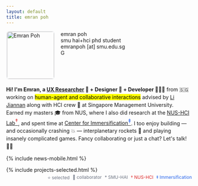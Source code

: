 ```yaml
---
layout: default
title: emran poh
---
```


<style>
@media (max-width: 768px) {
    .navbar {
        display: none;
    }
    .introduction .hello-text {
        display: none;
    }
    .introduction .mobile-hello-text {
        display: block;
    }
    .introduction .mobile-title {
        display: block;
        font-size: 1rem;
        font-weight: 600;
        margin-bottom: 0.5rem;
    }
    .projects-section {
        display: none;
    }
    .mobile-projects-section,
    .mobile-publications-section,
    .mobile-experience-section,
    .mobile-sections{
        display: block;
        width: 100%;
    }
    .introduction {
        width: 100%;
        overflow: hidden;
        margin-bottom: 1rem;
    }
    .mobile-projects-section h2,
    .mobile-publications-section h2,
    .mobile-experience-section h2 {
        margin-bottom: 0.5rem;
    }
    .profile-container {
        display: flex;
        align-items: flex-start;
        gap: 1rem;
        margin-bottom: 1rem;
    }
    .profile-info {
        display: flex;
        flex-direction: column;
        justify-content: space-between;
        height: 100%;
    }
    .profile-text {
        margin-bottom: auto;
    }
    .profile-name {
        font-size: 1.5rem;
        font-weight: 700;
        /* margin-bottom: 0.25rem; */
        text-transform: lowercase;
        /* letter-spacing: 0.05em; */
    }
    .profile-title {
        font-size: 0.875rem;
        color: #666;
        /* margin-bottom: 0.5rem; */
    }
    .profile-location,
    .profile-email {
        font-size: 0.875rem;
        color: #666;
        margin-bottom: 0.75rem;
    }
    .profile-image {
        width: 120px;
        height: 120px;
        border-radius: 0.5rem;
        object-fit: cover;
        border: 2px solid #f3f4f6;
    }
    .header-icons {
        margin-top: auto;
        display: flex;
        flex-direction: row;
        gap: 0.75rem;
    }
    .header-icons a {
        color: #000;
        text-decoration: none;
        display: flex;
        align-items: center;
        justify-content: center;
        width: 36px;
        height: 36px;
        background-color: #f3f4f6;
        border-radius: 0.5rem;
        transition: all 0.2s ease;
        box-shadow: 0 1px 2px rgba(0, 0, 0, 0.05);
    }
    .header-icons a:hover {
        color: #666;
        background-color: #e5e7eb;
        transform: translateY(-1px);
        box-shadow: 0 2px 4px rgba(0, 0, 0, 0.1);
    }
    .header-icons i {
        font-size: 1.1rem;
    }
}

@media (min-width: 769px) {
    .mobile-projects-section,
    .mobile-publications-section,
    .mobile-experience-section {
        display: none;
    }
    .introduction .mobile-hello-text,
    .introduction .mobile-title {
        display: none;
    }
    .introduction {
        margin-top: 0.5rem;
        height: auto;
        min-height: 0;
    }
    .introduction .hello-text {
        font-size: 0.875rem;
        line-height: 1.5;
    }
    .profile-container {
        display: flex;
        align-items: flex-start;
        gap: 1rem;
        margin-bottom: 1rem;
    }
    .profile-info {
        display: flex;
        flex-direction: column;
        justify-content: space-between;
        height: 100%;
    }
    .profile-text {
        margin-bottom: auto;
    }
    .profile-image {
        width: 128px;
        height: 128px;
        border-radius: 0.5rem;
        object-fit: cover;
        border: 2px solid #f3f4f6;
    }
}
</style>

<section class="w-full">
    <div class="h-64 mb-4 introduction">
        <div class="profile-container">
            <img src="{{ '/assets/images/profile.jpg' | relative_url }}" alt="Emran Poh" class="profile-image">
            <div class="profile-info">
                <div class="profile-text">
                    <div class="profile-name">emran poh</div>
                    <div class="profile-title">smu hai+hci phd student</div>
                    <!-- <div class="profile-location">currently at : 🇸🇬</div> -->
                    <div class="profile-email">emranpoh [at] smu.edu.sg</div>
                </div>
                <div class="header-icons">
                    <a href="https://scholar.google.com/citations?user=wYcrORkAAAAJ&hl=en" target="_blank" title="Google Scholar"><img src="{{ '/assets/icons/scholar.svg' | relative_url }}" alt="Google Scholar" style="width: 1.1rem; height: 1.1rem;"></a>
                    <a href="https://github.com/emranpoh" target="_blank" title="GitHub"><i class="fab fa-github"></i></a>
                    <a href="https://www.linkedin.com/in/emranpoh/" target="_blank" title="LinkedIn"><i class="fab fa-linkedin"></i></a>
                    <a href="mailto:emranpoh@gmail.com" title="Email"><i class="fas fa-envelope"></i></a>
                </div>
            </div>
        </div>
        <p class="hello-text"><b>Hi! I'm Emran, a <a href="{{ '/projects' | relative_url }}">UX Researcher</a> <span class="emoji">🧪</span> + Designer <span class="emoji">🎨</span> + Developer <span class="emoji">🧑🏻‍💻</span></b> from <span class="emoji">🇸🇬</span> working on <mark>human-agent and collaborative interactions</mark> advised by <a href="https://jchrisli.github.io/">Li Jiannan</a> along with HCI crew <span class="emoji">🥂</span> at Singapore Management University. Earned my masters <span class="emoji">🎓</span> from NUS, where I also did research at the <a href="https://synteraction.org/">NUS-HCI Lab<sup style="color: #dc2626; font-size: 1rem; position: relative;">†</sup></a>, and spent time at <a href="https://www.immersification.org/">Center for Immersification<sup style="color: #2563eb; font-size: 1rem; position: relative;">‡</sup></a>. I too enjoy building — and occasionally crashing <span class="emoji">💥</span> — interplanetary rockets <span class="emoji">🚀</span> and playing insanely complicated games. Fancy collaborating or just a chat? Let's talk! <span class="emoji">👋🏻</span></p>
        <p class="mobile-hello-text" style="font-size: 1rem; font-weight: 500;">
            <span style="font-weight: 400; color: #666;">[current + next]</span> i am a HCI research engineer at SMU + incoming phd student at smu hai-lab (sup. <a href="https://jchrisli.github.io/">Li Jiannan</a>)
        </p>
        <p class="mobile-hello-text" style="font-size: 1rem; font-weight: 500;">
            <span style="font-weight: 400; color: #666;">[research]</span> interested in <mark>how hci, ai, and creativity interact</mark>. i <mark>design computational tools</mark> that help novices develop domain expertise, particularly in creative domains.
        </p>
        <p class="mobile-hello-text" style="font-size: 1rem; font-weight: 500;">
        <span style="font-weight: 400; color: #666;">[past]</span> bsc computer science (1st class) at <a href="https://www.gla.ac.uk/schools/computing/">uni. of glasgow</a> (sup. <a href="https://www.singaporetech.edu.sg/directory/faculty/jeannie-lee">Jeannie Lee</a>), master in computing at <a href="https://synteraction.org/">nus-hci lab<sup style="color: #dc2626; position: relative;">†</sup></a> (sup. <a href="https://shengdongzhao.com/">Zhao Shengdong</a>, <a href="https://hcitang.github.io/">Tony Tang</a>), research engineer at <a href="https://www.immersification.org/">Center for Immersification<sup style="color: #2563eb; position: relative;">‡</sup></a> (sup. <a href="https://www.singaporetech.edu.sg/directory/faculty/kyrin-liong-yushan">Kyrin Liong</a>)
        </p>
        <!-- <p class="mobile-hello-text" style="font-size: 1rem; font-weight: 500;">
            <span style="font-weight: 400; color: #666;">[other]</span> masters at <a href="https://synteraction.org/">nus-hci lab<sup style="color: #dc2626; position: relative;">†</sup></a> and research engineer <a href="https://www.immersification.org/">center for immersification<sup style="color: #2563eb; position: relative;">‡</sup></a>
        </p> -->
    </div>
</section>


{% include news-mobile.html %}

<section class="projects-section">
    {% include projects-selected.html %}
</section>

<div style="display: flex; justify-content: right; margin-bottom: 1rem; gap: 0.5rem; font-size: 0.75rem; color: #6b7280; margin-top: 0.25rem;">
    <span>⭐ selected</span>
    <span>👥 collaborator</span>
    <span>* SMU-HAI</span>
    <span style="color: #dc2626;">† NUS-HCI</span>
    <span style="color: #2563eb;">‡ Immersification</span>
</div>

<section class="mobile-projects-section">
    {% include projects-mobile.html %}
    {% include publications-mobile.html %}
</section>